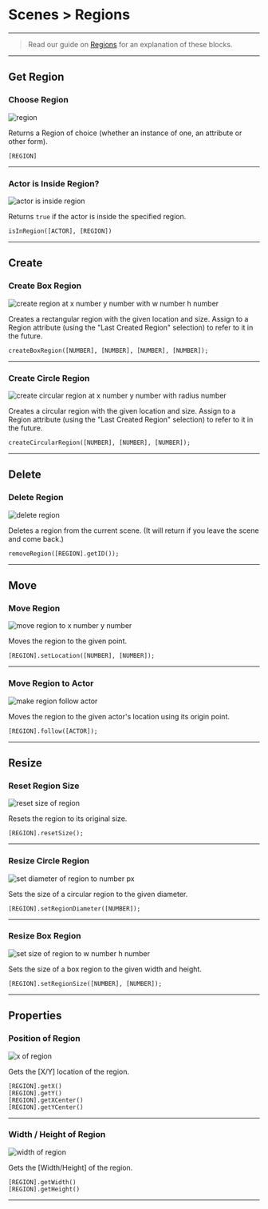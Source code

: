 # Scenes > Regions

***

> Read our guide on [Regions](http://www.stencyl.com/help/view/regions/) for an explanation of these blocks.

***

## Get Region

### <a name="region"></a> Choose Region

![region](http://static.stencyl.com/pedia2/block-images/scene/regions/region.png)

Returns a Region of choice (whether an instance of one, an attribute or other form).

```
[REGION]
```

***

### <a name="is-in-region"></a> Actor is Inside Region?

![actor is inside region](http://static.stencyl.com/pedia2/block-images/scene/regions/is-in-region.png)

Returns `true` if the actor is inside the specified region.

```
isInRegion([ACTOR], [REGION])
```

***

## Create

### <a name="create-region"></a> Create Box Region

![create region at x number y number with w number h number](http://static.stencyl.com/pedia2/block-images/scene/regions/create-region.png)

Creates a rectangular region with the given location and size. Assign to a Region attribute (using the "Last Created Region" selection) to refer to it in the future.

```
createBoxRegion([NUMBER], [NUMBER], [NUMBER], [NUMBER]);
```

***

### <a name="create-circular-region"></a> Create Circle Region

![create circular region at x number y number with radius number](http://static.stencyl.com/pedia2/block-images/scene/regions/create-circular-region.png)

Creates a circular region with the given location and size. Assign to a Region attribute (using the "Last Created Region" selection) to refer to it in the future.

```
createCircularRegion([NUMBER], [NUMBER], [NUMBER]);
```

***

## Delete

### <a name="delete-region"></a> Delete Region

![delete region](http://static.stencyl.com/pedia2/block-images/scene/regions/delete-region.png)

Deletes a region from the current scene. (It will return if you leave the scene and come back.)

```
removeRegion([REGION].getID());
```

***

## Move

### <a name="move-region"></a> Move Region

![move region to x number y number](http://static.stencyl.com/pedia2/block-images/scene/regions/move-region.png)

Moves the region to the given point.

```
[REGION].setLocation([NUMBER], [NUMBER]);
```

***

### <a name="follow-region"></a> Move Region to Actor

![make region follow actor](http://static.stencyl.com/pedia2/block-images/scene/regions/follow-region.png)

Moves the region to the given actor's location using its origin point.

```
[REGION].follow([ACTOR]);
```

***

## Resize

### <a name="reset-region"></a> Reset Region Size

![reset size of region](http://static.stencyl.com/pedia2/block-images/scene/regions/reset-region.png)

Resets the region to its original size.

```
[REGION].resetSize();
```

***

### <a name="resize-region1"></a> Resize Circle Region

![set diameter of region to number px](http://static.stencyl.com/pedia2/block-images/scene/regions/resize-region1.png)

Sets the size of a circular region to the given diameter.

```
[REGION].setRegionDiameter([NUMBER]);
```

***

### <a name="resize-region2"></a> Resize Box Region

![set size of region to w number h number](http://static.stencyl.com/pedia2/block-images/scene/regions/resize-region2.png)

Sets the size of a box region to the given width and height.

```
[REGION].setRegionSize([NUMBER], [NUMBER]);
```

***

## Properties

### <a name="get-region-pos"></a> Position of Region

![x of region](http://static.stencyl.com/pedia2/block-images/scene/regions/get-region-pos.png)

Gets the [X/Y] location of the region.

```
[REGION].getX()
[REGION].getY()
[REGION].getXCenter()
[REGION].getYCenter()
```

***

### <a name="get-region-size"></a> Width / Height of Region

![width of region](http://static.stencyl.com/pedia2/block-images/scene/regions/get-region-size.png)

Gets the [Width/Height] of the region.

```
[REGION].getWidth()
[REGION].getHeight()
```

***
